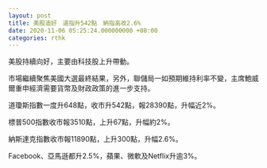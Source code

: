 ```yaml
---
layout: post
title: 美股造好　道指升542點　納指高收2.6%
date: 2020-11-06 05:25:24.000000000 +08:00
categories: rthk
---
```


美股持續向好，主要由科技股上升帶動。

市場繼續聚焦美國大選最終結果，另外，聯儲局一如預期維持利率不變，主席鮑威爾重申經濟需要貨幣及財政政策的進一步支持。

道瓊斯指數一度升648點，收市升542點，報28390點，升幅近2%。

標普500指數收市報3510點，上升67點，升幅約2%。

納斯達克指數收市報11890點，上升300點，升幅2.6%。

Facebook、亞馬遜都升2.5%，蘋果、微軟及Netflix升逾3%。
